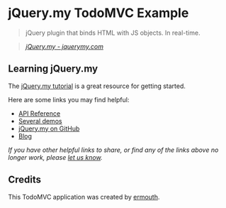 # jQuery.my TodoMVC Example

> jQuery plugin that binds HTML with JS objects. In real-time.

> _[jQuery.my - jquerymy.com](http://jquerymy.com)_


## Learning jQuery.my

The [jQuery.my tutorial](http://jquerymy.com/tutorial/) is a great resource for getting started.

Here are some links you may find helpful:

* [API Reference](http://jquerymy.com/api/)
* [Several demos](http://jquerymy.com/api/demos/)
* [jQuery.my on GitHub](https://github.com/ermouth/jQuery.my)
* [Blog](http://jquerymy.com/blog/)

_If you have other helpful links to share, or find any of the links above no longer work, please [let us know](https://github.com/tastejs/todomvc/issues)._


## Credits

This TodoMVC application was created by [ermouth](https://github.com/ermouth).
